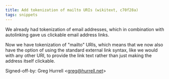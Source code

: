 ```yaml
---
title: Add tokenization of mailto URIs (wikitext, c70f28a)
tags: snippets
---
```


We already had tokenization of email addresses, which in combination with autolinking gave us clickable email address links.

Now we have tokenization of "mailto" URIs, which means that we now also have the option of using the standard external link syntax, like we would with any other URI, to provide the link text rather than just making the address itself clickable.

Signed-off-by: Greg Hurrell &lt;greg@hurrell.net&gt;
